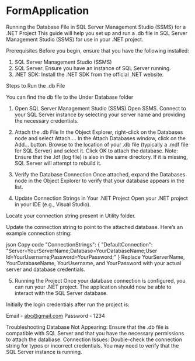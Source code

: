 # FormApplication

Running the Database File in SQL Server Management Studio (SSMS) for a .NET Project
This guide will help you set up and run a .db file in SQL Server Management Studio (SSMS) for use in your .NET project.

Prerequisites
Before you begin, ensure that you have the following installed:

1. SQL Server Management Studio (SSMS)
2. SQL Server: Ensure you have an instance of SQL Server running.
3. .NET SDK: Install the .NET SDK from the official .NET website.
   
Steps to Run the .db File

You can find the db file to the Under Database folder

1. Open SQL Server Management Studio (SSMS)
Open SSMS.
Connect to your SQL Server instance by selecting your server name and providing the necessary credentials.
2. Attach the .db File
In the Object Explorer, right-click on the Databases node and select Attach....
In the Attach Databases window, click on the Add... button.
Browse to the location of your .db file (typically a .mdf file for SQL Server) and select it.
Click OK to attach the database.
Note: Ensure that the .ldf (log file) is also in the same directory. If it is missing, SQL Server will attempt to rebuild it.

3. Verify the Database Connection
Once attached, expand the Databases node in the Object Explorer to verify that your database appears in the list.

4. Update Connection Strings in Your .NET Project
Open your .NET project in your IDE (e.g., Visual Studio).

Locate your connection string present in Utility folder.

Update the connection string to point to the attached database. Here’s an example connection string:

json
Copy code
"ConnectionStrings": {
  "DefaultConnection": "Server=YourServerName;Database=YourDatabaseName;User Id=YourUsername;Password=YourPassword;"
}
Replace YourServerName, YourDatabaseName, YourUsername, and YourPassword with your actual server and database credentials.

5. Running the Project
Once your database connection is configured, you can run your .NET project.
The application should now be able to interact with the SQL Server database.

Initially the login credentials after run the project is:

Email - abc@gmail.com
Password - 1234

Troubleshooting
Database Not Appearing: Ensure that the .db file is compatible with SQL Server and that you have the necessary permissions to attach the database.
Connection Issues: Double-check the connection string for typos or incorrect credentials. You may need to verify that the SQL Server instance is running.
